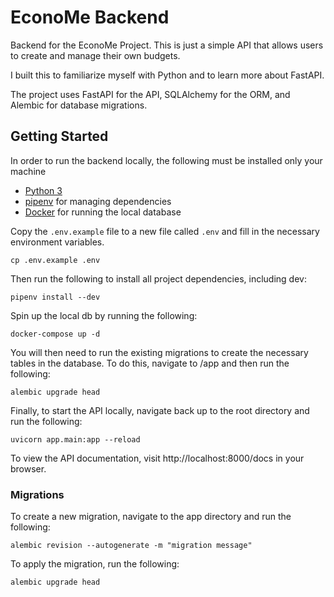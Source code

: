 # EconoMe Backend

Backend for the EconoMe Project. This is just a simple API that allows users to create and manage their own budgets.

I built this to familiarize myself with Python and to learn more about FastAPI.

The project uses FastAPI for the API, SQLAlchemy for the ORM, and Alembic for database migrations.

## Getting Started

In order to run the backend locally, the following must be installed only your machine

- [Python 3](https://www.python.org/downloads/)
- [pipenv](https://pypi.org/project/pipenv/) for managing dependencies
- [Docker](https://docs.docker.com/get-docker/) for running the local database

Copy the `.env.example` file to a new file called `.env` and fill in the necessary environment variables.

```shell
cp .env.example .env
```

Then run the following to install all project dependencies, including dev:

```shell
pipenv install --dev
```

Spin up the local db by running the following:

```shell
docker-compose up -d
```

You will then need to run the existing migrations to create the necessary tables in the database. To do this, navigate
to /app and then run the
following:

```shell
alembic upgrade head
```

Finally, to start the API locally, navigate back up to the root directory and run the following:

```shell
uvicorn app.main:app --reload
```

To view the API documentation, visit http://localhost:8000/docs in your browser.

### Migrations

To create a new migration, navigate to the app directory and run the following:

```shell
alembic revision --autogenerate -m "migration message"
```

To apply the migration, run the following:

```shell
alembic upgrade head
```